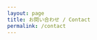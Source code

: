 ```yaml
---
layout: page
title: お問い合わせ / Contact
permalink: /contact
---
```


<script>
  location.href = "https://docs.google.com/forms/d/e/1FAIpQLScr2ZXfB0USi92_b4JwwUASrXwiBN_ac18Vuh6wzqxUwqkDdg/viewform?usp=sf_link"
</script>